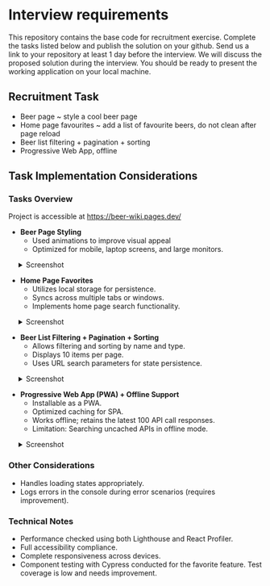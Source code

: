 # Interview requirements

This repository contains the base code for recruitment exercise. Complete the tasks listed below and publish the solution on your github. Send us a link to your repository at least 1 day before the interview. 
We will discuss the proposed solution during the interview. You should be ready to present the working application on your local machine.

## Recruitment Task

- Beer page ~ style a cool beer page
- Home page favourites ~ add a list of favourite beers, do not clean after page reload
- Beer list filtering + pagination + sorting
- Progressive Web App, offline

## Task Implementation Considerations

### Tasks Overview
Project is accessible at https://beer-wiki.pages.dev/

- **Beer Page Styling**
    - Used animations to improve visual appeal
    - Optimized for mobile, laptop screens, and large monitors.
<details style="margin-left: 20px">
  <summary>Screenshot</summary>

![image](https://github.com/rezam7596/beer-app/assets/13423390/23ea3603-0a23-4d6f-bc2c-0240fdf1ee20)

</details>

- **Home Page Favorites**
    - Utilizes local storage for persistence.
    - Syncs across multiple tabs or windows.
    - Implements home page search functionality.
<details style="margin-left: 20px">
  <summary>Screenshot</summary>

![image](https://github.com/rezam7596/beer-app/assets/13423390/6e4c74d8-1f5a-48fe-8629-326c28571e30)

</details>


- **Beer List Filtering + Pagination + Sorting**
    - Allows filtering and sorting by name and type.
    - Displays 10 items per page.
    - Uses URL search parameters for state persistence.
<details style="margin-left: 20px">
  <summary>Screenshot</summary>

![image](https://github.com/rezam7596/beer-app/assets/13423390/9ac02453-da57-4f83-8826-c1c0aef0da78)

</details>

- **Progressive Web App (PWA) + Offline Support**
    - Installable as a PWA.
    - Optimized caching for SPA.
    - Works offline; retains the latest 100 API call responses.
    - Limitation: Searching uncached APIs in offline mode.
<details style="margin-left: 20px">
  <summary>Screenshot</summary>

![image](https://github.com/rezam7596/beer-app/assets/13423390/806d5bb5-80f5-4f44-8fd8-9f633c2b9ac4)

</details>

### Other Considerations
- Handles loading states appropriately.
- Logs errors in the console during error scenarios (requires improvement).

### Technical Notes

- Performance checked using both Lighthouse and React Profiler.
- Full accessibility compliance.
- Complete responsiveness across devices.
- Component testing with Cypress conducted for the favorite feature. Test coverage is low and needs improvement.